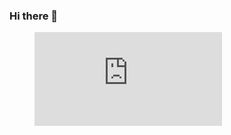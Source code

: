 ### Hi there 👋

<figure><embed src="https://wakatime.com/share/@f24a898b-230e-4771-8d68-71877c64feb1/4091cfde-f7f8-4ee3-bb8e-7bb215c53ea3.svg"></embed></figure>

<!--
**DEEYMON/DEEYMON** is a ✨ _special_ ✨ repository because its `README.md` (this file) appears on your GitHub profile.

Here are some ideas to get you started:

- 🔭 I’m currently working on ...
- 🌱 I’m currently learning ...
- 👯 I’m looking to collaborate on ...
- 🤔 I’m looking for help with ...
- 💬 Ask me about ...
- 📫 How to reach me: ...
- 😄 Pronouns: ...
- ⚡ Fun fact: ...
-->
